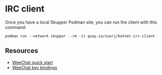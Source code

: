 # IRC client

Once you have a local Skupper Podman site, you can run the client with
this command:

~~~
podman run --network skupper --rm -it quay.io/ssorj/botnet-irc-client
~~~

## Resources

- [WeeChat quick start](https://weechat.org/files/doc/stable/weechat_quickstart.en.html)
- [WeeChat key bindings](https://weechat.org/files/doc/stable/weechat_quickstart.en.html#key_bindings)
